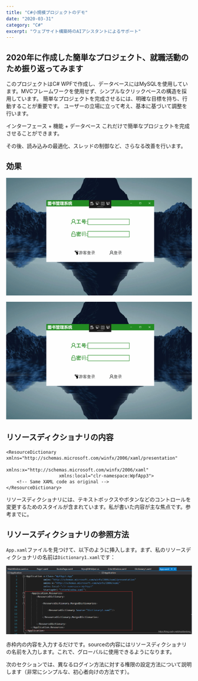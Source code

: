 ```yaml
---
title: "C#小規模プロジェクトのデモ"
date: "2020-03-31"
category: "C#"
excerpt: "ウェブサイト構築時のAIアシスタントによるサポート"
---
```


## 2020年に作成した簡単なプロジェクト、就職活動のため振り返ってみます

このプロジェクトはC# WPFで作成し、データベースにはMySQLを使用しています。MVCフレームワークを使用せず、シンプルなクリックベースの構造を採用しています。
簡単なプロジェクトを完成させるには、明確な目標を持ち、行動することが重要です。
ユーザーの立場に立って考え、基本に基づいて調整を行います。

インターフェース + 機能 + データベース
これだけで簡単なプロジェクトを完成させることができます。

その後、読み込みの最適化、スレッドの制御など、さらなる改善を行います。

## 効果

![管理者ログイン](../../images/manager-login.gif)

![ゲストログイン](../../images/cusutom.gif)

## リソースディクショナリの内容

```xaml
<ResourceDictionary xmlns="http://schemas.microsoft.com/winfx/2006/xaml/presentation"
                    xmlns:x="http://schemas.microsoft.com/winfx/2006/xaml"
                    xmlns:local="clr-namespace:WpfApp3">
    <!-- Same XAML code as original -->
</ResourceDictionary>
```

リソースディクショナリには、テキストボックスやボタンなどのコントロールを変更するためのスタイルが含まれています。私が書いた内容が主な焦点です。参考までに。

## リソースディクショナリの参照方法

`App.xaml`ファイルを見つけて、以下のように挿入します。まず、私のリソースディクショナリの名前は`Dictionary1.xaml`です：

![リソースディクショナリ参照例](../../images/xmal.png)

赤枠内の内容を入力するだけです。sourceの内容にはリソースディクショナリの名前を入力します。これで、グローバルに使用できるようになります。

次のセクションでは、異なるログイン方法に対する権限の設定方法について説明します（非常にシンプルな、初心者向けの方法です）。 